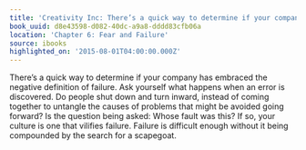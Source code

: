 ```yaml
---
title: 'Creativity Inc: There’s a quick way to determine if your company has embrace…'
book_uuid: d8e43598-d082-40dc-a9a8-dddd83cfb06a
location: 'Chapter 6: Fear and Failure'
source: ibooks
highlighted_on: '2015-08-01T04:00:00.000Z'
---
```


There’s a quick way to determine if your company has embraced the negative definition of failure. Ask yourself what happens when an error is discovered. Do people shut down and turn inward, instead of coming together to untangle the causes of problems that might be avoided going forward? Is the question being asked: Whose fault was this? If so, your culture is one that vilifies failure. Failure is difficult enough without it being compounded by the search for a scapegoat.